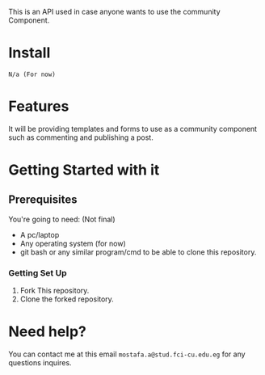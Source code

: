 This is an API used in case anyone wants to use the community Component.
# Install

```
N/a (For now)
```

# Features

It will be providing templates and forms to use as a community component such as commenting and publishing a post.

# Getting Started with it

## Prerequisites
You're going to need:
(Not final)
* A pc/laptop
* Any operating system (for now)
* git bash or any similar program/cmd to be able to clone this repository.

### Getting Set Up

1. Fork This repository.
2. Clone the forked repository.


# Need help? 
You can contact me at this email ``mostafa.a@stud.fci-cu.edu.eg`` for any questions inquires.
